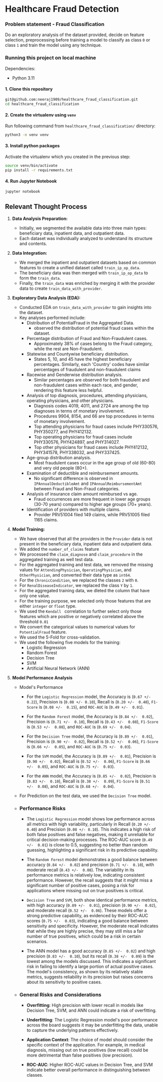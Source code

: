 # Healthcare Fraud Detection
### Problem statement - Fraud Classification
Do an exploratory analysis of the dataset provided, decide on feature selection, preprocessing before training a model to classify as class `0` or class `1` and train the model using any technique.

### Running this project on local machine
Dependencies:
- Python 3.11

#### 1. Clone this repository
```bash
git@github.com:neeraj1909/healthcare_fraud_classification.git
cd healthcare_fraud_classification
```

#### 2. Create the virtualenv using `venv`
Run following command from `healthcare_fraud_classification/` directory:
```bash
python3 -m venv venv
```

#### 3. Install python packages
Activate the virtualenv which you created in the previous step:
```bash
source venv/bin/activate
pip install -r requirements.txt
```

#### 4. Run Jupyter Notebook
```bash
jupyter notebook
```

## Relevant Thought Process
<!-- 1. We have three types of data- beneficiary data, inpatient data and outpatient data.
First we analyzed the beneficiary training data, inpatient training data, outpatient training data, and provider data.

2. For the further analysis, we merged the inpatient data and outpatient data on the common features to create the `train_ip_op_data`. After that benificiary data is merged with this train_ip_op_data, and we created the `train_data`. Finally, this `train_data` is merged with provider data to create the `train_data_with_provider`. -->

<!-- 3. We did the Exploratory Data Analysis (EDA) on the `train_data_with_provider` data. 
The list of performed EDA is:
(a) Distribution of PotentialFraud in the Aggregated Data
(b) Percentage distribution of `Fraud` and `Non-Fraud`: ~38% cases are from Fraud category while rest of the cases are from Non-Fraudulent category.
(c) Statewise beneficiary distribution of `Fraud` and `Non-Fraud`: States 5,10,45 are top states in terms of beneficiary percentage
(d) Countywise distribution of `Fraud` and `Non-Fraud`: we observe that same 'Country' codes have similar percentages of fraudulent and non-fraudulent claims
(e) Racewise distribution of `Fraud` and `Non-Fraud`: We can see the similar percentage for fraudulent and non-fraudulent cases for each Race. So, this feature is not helpful.
(f) Genderwise distribution of `Fraud` and `Non-Fraud`: We can see the similar percentage for fraudulent and non-fraudulent cases for both the Gender. So, this feature is not helpful.
(g) ClmDiagnosisCode_1 distribution of `Fraud` and `Non-Fraud`: we observed that diagnosis 4019, 4011, and 2724 are top diagnosis (in terms of money involved)
(h) ClmProcedureCode_1 distribution of `Fraud` and `Non-Fraud`: we observed that Procedure 9904, 8154, and 66 are top procedures (in terms of money involved)
(i) AttendingPhysician distribution of `Fraud` and `Non-Fraud`: Attending Physician PHY330576, PHY350277, and PHY412132 are top Attending Physician (in terms of number of frauds)
(j) OperatingPhysician distribution of `Fraud` and `Non-Fraud`: Operating Physician PHY330576, PHY424897, and PHY314027 are top Operating Physician (in terms of number of frauds)
(k) OtherPhysician distribution of `Fraud` and `Non-Fraud`: Other Physician PHY412132, PHY341578, PHY338032, and PHY337425 are top Other Physician (in terms of number of frauds)
(l) Age-Group distribution of `Fraud` and `Non-Fraud`: we observe that most of the fraudulent cases are for the age group of old (60-80) and very old people (80+).
(m) 'IPAnnualDeductibleAmt and IPAnnualReimbursementAmt in both `Fraud` and `Non-Fraud` categories: there is no visible difference in IpAnnualDeductibleAmt and IPAnnualReimbursementAmt.
(n) 'DeductibleAmtPaid and InscClaimAmtReimbursed in both `Fraud` and `Non-Fraud` categories: We can not differentiate between fraud and non fraud cases based only on DeductibleAmtPaid and 
InscClaimAmtReimbursed.This lets us derive more features from datasets.
(o) 'Insurance Claim Amount Reimbursed vs Age' in both `Fraud` and `Non-Fraud` categories: We see that occurance of fraud cases is more frequent in lower age groups(30-70 years) compared to higher 
age groups(70+ years).
(p) Providers with more than one claim:  we can see that Provider PRV51004 has filed the 149 claims and provider PRV51005 has filed 1165 claims. -->

1. **Data Analysis Preparation:**
   - Initially, we segmented the available data into three main types: beneficiary data, inpatient data, and outpatient data.
   - Each dataset was individually analyzed to understand its structure and contents.

2. **Data Integration:**
   - We merged the inpatient and outpatient datasets based on common features to create a unified dataset called `train_ip_op_data`.
   - The beneficiary data was then merged with `train_ip_op_data` to form the `train_data`.
   - Finally, the `train_data` was enriched by merging it with the provider data to create `train_data_with_provider`.

3. **Exploratory Data Analysis (EDA):**
    - Conducted EDA on `train_data_with_provider` to gain insights into the dataset.
    - Key analyses performed include:
        - Distribution of PotentialFraud in the Aggregated Data.
            - observed the distribution of potential fraud cases within the dataset.
        - Percentage distribution of Fraud and Non-Fraudulent cases.
            - Approximately 38% of cases belong to the Fraud category, while the rest are Non-Fraudulent.
        - Statewise and Countywise beneficiary distribution.
            - States 5, 10, and 45 have the highest beneficiary percentages. Similarly, each 'Country' codes have similar percentages of fraudulent and non-fraudulent claims
        - Racewise and Genderwise distribution analysis.
            - Similar percentages are observed for both fraudulent and non-fraudulent cases within each race, and gender, rendering this feature less helpful.
        - Analysis of top diagnosis, procedures, attending physicians, operating physicians, and other physicians.
            - Diagnosis codes 4019, 4011, and 2724 are among the top diagnoses in terms of monetary involvement.
            - Procedures 9904, 8154, and 66 are top procedures in terms of monetary involvement.
            - Top attending physicians for fraud cases include PHY330576, PHY350277, and PHY412132.
            - Top operating physicians for fraud cases include PHY330576, PHY424897, and PHY314027.
            - Top other physicians for fraud cases include PHY412132, PHY341578, PHY338032, and PHY337425.
        - Age-group distribution analysis.
            - Most fraudulent cases occur in the age group of old (60-80) and very old people (80+).
        - Examination of deductible and reimbursement amounts.
            - No significant difference is observed in `IPAnnualDeductibleAmt` and `IPAnnualReimbursementAmt` between Fraud and Non-Fraud categories.
        - Analysis of insurance claim amount reimbursed vs age.
            - Fraud occurrences are more frequent in lower age groups (30-70 years) compared to higher age groups (70+ years).
        - Identification of providers with multiple claims.
            - Provider PRV51004 filed 149 claims, while PRV51005 filed 1165 claims.

4. **Model Training:**
    - We have observed that all the providers in the `Provider` data is not present in the beneficiary data, inpatient data and outpatient data.
    - We added the `number_of_claims` feature
    - We processed the `claim_diagnose` and `claim_procedure` in the aggregated training as well test data.
    - For the aggregated training and test data, we removed the missing values for `AttendingPhysician`, `OperatingPhysician`, and `OtherPhysician`, and converted their data type as `int64`.
    - For the `ChronicCondition`, we replaced the classes `2` with `0`.
    - For `RenalDiseaseIndicator`, we replaced the class `Y` by `1`.
    - For the aggregated training data, we dleted the column that have only one value.
    - For the training purpose, we selected only those features that are either `integer` or `float` type.
    - We used the `Kendall ` correlation to further select only those features which are positive or negatively correlated above the threshold `0.01`
    - We convert the categorical values to numerical values for `PotentialFraud` feature.
    - We used the 5-Fold for cross-validation.
    - We used the following five models for the training:
        - Logistic Regression
        - Random Forest
        - Decision Tree
        - SVM
        - Artificial Neural Network (ANN)

5. **Model Performance Analysis**
    - Model's Performance
        - For the `Logistic Regression` model, the Accuracy is (`0.67 +/- 0.22`), Precision is (`0.08 +/- 0.10`), Recall is (`0.20 +/-  0.40`), `F1-Score` is (`0.08 +/-  0.15`), and `ROC-AUC` is (`0.49 +/-  0.01`).

        - For the `Random Forest` model, the Accuracy is (`0.84 +/-  0.02`), Precision is (`0.71 +/-  0.10`), Recall is (`0.43 +/-  0.08`), `F1-Score` is (`0.53 +/-  0.08`), and `ROC-AUC` is (`0.69 +/-  0.04`).

        - For the `Decision Tree` model, the Accuracy is (`0.89 +/-  0.01`), Precision is (`0.90 +/-  0.02`), Recall is (`0.52 +/-  0.06`), `F1-Score` is (`0.66 +/-  0.05`), and `ROC-AUC` is (`0.75 +/-  0.03`).

        - For the `SVM` model, the Accuracy is (`0.89 +/-  0.01`), Precision is (`0.90 +/-  0.02`), Recall is (`0.52 +/-  0.06`), `F1-Score` is (`0.66 +/-  0.05`), and `ROC-AUC` is (`0.75 +/-  0.03`).

        - For the `ANN` model, the Accuracy is (`0.85 +/-  0.02`), Precision is (`0.83 +/-  0.10`), Recall is (`0.38 +/-  0.09`), `F1-Score` is (`0.51 +/-  0.08`), and `ROC-AUC` is (`0.68 +/-  0.04`).
    

    - For Prediction on the test data, we used the `Decision Tree` model.

    - ### Performance Risks
        - The `Logistic Regression` model shows low performance across all metrics with high variability, particularly in Recall (`0.20 +/-  0.40`) and Precision (`0.08 +/- 0.10`). This indicates a high risk of both false positives and false negatives, making it unreliable for critical decision-making processes. The ROC-AUC score (`0.49 +/-  0.01`) is close to 0.5, suggesting no better than random guessing, highlighting a significant risk in its predictive capability.

        - The `Random Forest` model demonstrates a good balance between accuracy (`0.84 +/-  0.02`) and precision (`0.71 +/-  0.10`), with moderate recall (`0.43 +/-  0.08`). The variability in its performance metrics is relatively low, indicating consistent performance. However, the recall suggests that it might miss a significant number of positive cases, posing a risk for applications where missing out on true positives is critical.

        - `Decision Tree` and `SVM`, both show identical performance metrics, with high accuracy (`0.89 +/-  0.01`), precision (`0.90 +/-  0.02`), and moderate recall (`0.52 +/-  0.06`). These models offer a strong predictive capability, as evidenced by their ROC-AUC scores (`0.75 +/-  0.03`), indicating a good balance between sensitivity and specificity. However, the moderate recall indicates that while they are highly precise, they may still miss a fair number of true positives, which could be a risk in certain scenarios.

        - The ANN model has a good accuracy (`0.85 +/-  0.02`) and high precision (`0.83 +/-  0.10`), but its recall (`0.38 +/-  0.09`) is the lowest among the models discussed. This indicates a significant risk in failing to identify a large portion of actual positive cases. The model's consistency, as shown by its relatively stable metrics, suggests reliability in its precision but raises concerns about its sensitivity to positive cases.


    - ### General Risks and Considerations
        - **Overfitting**: High precision with lower recall in models like Decision Tree, SVM, and ANN could indicate a risk of overfitting.
        
        - **Underfitting**: The Logistic Regression model's poor performance across the board suggests it may be underfitting the data, unable to capture the underlying patterns effectively.

        - **Application Context**: The choice of model should consider the specific context of the application. For example, in medical diagnosis, missing out on true positives (low recall) could be more detrimental than false positives (low precision).

        - **ROC-AUC**: Higher ROC-AUC values in Decision Tree, and SVM indicate better overall performance in distinguishing between classes.

